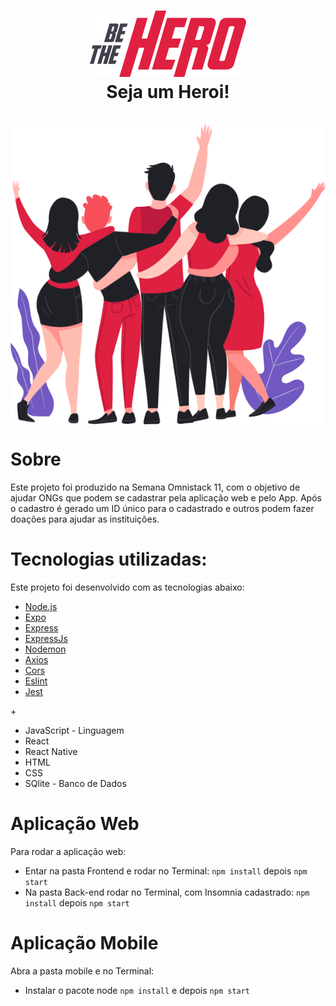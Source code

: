<h1 align="center">	
<img src="https://github.com/CahMoura/be-the-hero/blob/master/frontend/src/assets/logo.svg" width="250px" /><br>	
 <b>Seja um Heroi!</b>	
</h1>	

<h2 align="center">
<img align="center" src="https://github.com/CahMoura/be-the-hero/blob/master/frontend/src/assets/heroes.png"></img>
</h2>

# Sobre
<p>Este projeto foi produzido na Semana Omnistack 11, com o objetivo de ajudar ONGs que podem se cadastrar pela aplicação web e pelo App. Após o cadastro é gerado um ID único para o cadastrado e outros podem fazer doações para ajudar as instituições.</p>

# Tecnologias utilizadas: 

<p>Este projeto foi desenvolvido com as tecnologias abaixo:</p>
<ul>
<li><a href="https://nodejs.org/en/" rel="nofollow">Node.js</a></li>
<li><a href="https://expo.io/" rel="nofollow">Expo</a></li>
<li><a href="https://expressjs.com/pt-br/" rel="nofollow">Express</a></li>
<li><a href="https://expressjs.com/pt-br/" rel="nofollow">ExpressJs</a></li>
<li><a href="https://www.npmjs.com/package/nodemon" rel="nofollow">Nodemon</a></li>
<li><a href="https://www.npmjs.com/package/axios" rel="nofollow">Axios</a></li>
<li><a href="https://www.npmjs.com/package/cors" rel="nofollow">Cors</a></li>
<li><a href="https://www.npmjs.com/package/eslint" rel="nofollow">Eslint</a></li>
<li><a href="https://www.npmjs.com/package/jest" rel="nofollow">Jest</a></li>
</ul>
+
<ul>
 <li>JavaScript - Linguagem</li>
 <li>React</li>
 <li>React Native</li>
 <li>HTML</li>
 <li>CSS</li>
 <li>SQlite - Banco de Dados</li>
</ul>


# Aplicação Web

<p>Para rodar a aplicação web:</p>
<ul>
 <li> 
  Entar na pasta Frontend e rodar no Terminal:
  <code>npm install</code> depois <code>npm start</code>
 </li>
 <li>
  Na pasta Back-end rodar no Terminal, com Insomnia cadastrado:
  <code>npm install</code> depois <code>npm start</code>
 </li>
</ul>

# Aplicação Mobile

<p>Abra a pasta mobile e no Terminal:</p>
<ul>
 <li>Instalar o pacote node
  <code>npm install</code> e depois <code>npm start</code>
 </li>
</ul>

